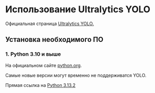# Использование Ultralytics YOLO
Официальная страница [Ultralytics YOLO.](https://docs.ultralytics.com/ru/)
## Установка необходимого ПО
### 1. Python 3.10 и выше

На официальном сайте [python.org](https://www.python.org/downloads/windows/).

Самые новые версии могут временно не поддерживатся YOLO. 

Прямая ссылка на [Python 3.13.2](https://www.python.org/ftp/python/3.13.2/python-3.13.2-amd64.exe)



